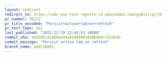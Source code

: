 ```yaml
---
layout: redirect
redirect_to: https://a8c-woo-test-reports.s3.amazonaws.com/public/pr/36112/api/index.html
pr_number: 36112
pr_title_encoded: "Persist+active+tab+on+refresh"
pr_test_type: api
last_published: "2022-12-20 22:44:51 +0000"
commit_sha: a422ddc41868ae44a83286491830b48dc331d5de
commit_message: "Persist active tab on refresh"
branch_name: add/36061
---
```

